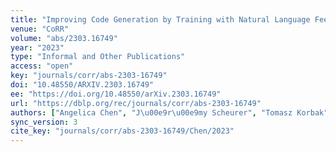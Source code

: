```yaml
---
title: "Improving Code Generation by Training with Natural Language Feedback."
venue: "CoRR"
volume: "abs/2303.16749"
year: "2023"
type: "Informal and Other Publications"
access: "open"
key: "journals/corr/abs-2303-16749"
doi: "10.48550/ARXIV.2303.16749"
ee: "https://doi.org/10.48550/arXiv.2303.16749"
url: "https://dblp.org/rec/journals/corr/abs-2303-16749"
authors: ["Angelica Chen", "J\u00e9r\u00e9my Scheurer", "Tomasz Korbak", "Jon Ander Campos", "Jun Shern Chan", "Samuel R. Bowman", "Kyunghyun Cho", "Ethan Perez"]
sync_version: 3
cite_key: "journals/corr/abs-2303-16749/Chen/2023"
---
```

